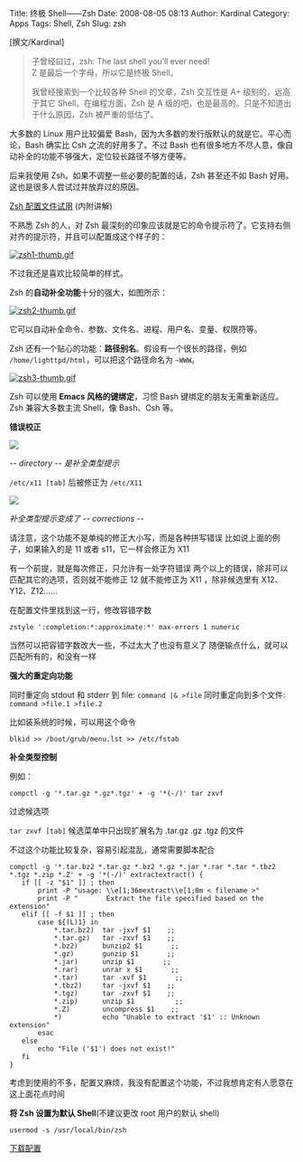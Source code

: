 Title: 终极 Shell——Zsh
Date: 2008-08-05 08:13
Author: Kardinal
Category: Apps
Tags: Shell, Zsh
Slug: zsh

[撰文/Kardinal]

> 子曾经曰过，zsh: The last shell you’ll ever need!  
> Z 是最后一个字母，所以它是终极 Shell。
>
> 我曾经搜索到一个比较各种 Shell 的文章，Zsh 交互性是 A+ 级别的，远高于其它 Shell。在编程方面，Zsh 是 A 级的吧，也是最高的。只是不知道出于什么原因，Zsh 被严重的低估了。

大多数的 Linux 用户比较偏爱 Bash，因为大多数的发行版默认的就是它。平心而论，Bash 确实比 Csh 之流的好用多了。不过 Bash 也有很多地方不尽人意，像自动补全的功能不够强大，定位较长路径不够方便等。

后来我使用 Zsh。如果不调整一些必要的配置的话，Zsh 甚至还不如 Bash 好用。这也是很多人尝试过并放弃过的原因。

[Zsh 配置文件试用](http://i.linuxtoy.org/i/2008/08/zshrctar.gz) (内附讲解)

不熟悉 Zsh 的人，对 Zsh 最深刻的印象应该就是它的命令提示符了。它支持右侧对齐的提示符，并且可以配置成这个样子的：

[![zsh1-thumb.gif](http://i.linuxtoy.org/i/2008/08/zsh1-thumb.gif)](http://i.linuxtoy.org/i/2008/08/zsh1.gif)

不过我还是喜欢比较简单的样式。

Zsh 的**自动补全功能**十分的强大，如图所示：

[![zsh2-thumb.gif](http://i.linuxtoy.org/i/2008/08/zsh2-thumb.gif)](http://i.linuxtoy.org/i/2008/08/zsh2.gif)

它可以自动补全命令、参数、文件名、进程、用户名、变量、权限符等。

Zsh 还有一个贴心的功能：**路径别名**。假设有一个很长的路径，例如 `/home/lighttpd/html`，可以把这个路径命名为 `~WWW`。

[![zsh3-thumb.gif](http://i.linuxtoy.org/i/2008/08/zsh3-thumb.gif)](http://i.linuxtoy.org/i/2008/08/zsh3.gif)

Zsh 可以使用 **Emacs 风格的键绑定**，习惯 Bash 键绑定的朋友无需重新适应。Zsh 兼容大多数主流 Shell，像 Bash、Csh 等。

**错误校正**

**![](http://i.linuxtoy.org/i/2008/08/crct11.jpg)**

*-- directory -- 是补全类型提示*

`/etc/x11 [tab]` 后被修正为 `/etc/X11`

![](http://i.linuxtoy.org/i/2008/08/crct21.jpg)  

*补全类型提示变成了 -- corrections --*

请注意，这个功能不是单纯的修正大小写，而是各种拼写错误 比如说上面的例子，如果输入的是 11 或者 s11，它一样会修正为 X11

有一个前提，就是每次修正，只允许有一处字符错误 两个以上的错误，除非可以匹配其它的选项，否则就不能修正 12 就不能修正为 X11 ，除非候选里有 X12、Y12、Z12……

在配置文件里找到这一行，修改容错字数

    zstyle ':completion:*:approximate:*' max-errors 1 numeric

当然可以把容错字数改大一些，不过太大了也没有意义了 随便输点什么，就可以匹配所有的，和没有一样

**强大的重定向功能**

同时重定向 stdout 和 stderr 到 file: `command |& >file` 同时重定向到多个文件: `command >file.1 >file.2`

比如装系统的时候，可以用这个命令

    blkid >> /boot/grub/menu.lst >> /etc/fstab

**补全类型控制**

例如：  

    compctl -g '*.tar.gz *.gz*.tgz' + -g '*(-/)' tar zxvf  

过滤候选项

`tar zxvf [tab]` 候选菜单中只出现扩展名为 .tar.gz .gz .tgz 的文件

不过这个功能比较复杂，容易引起混乱，通常需要脚本配合

    compctl -g '*.tar.bz2 *.tar.gz *.bz2 *.gz *.jar *.rar *.tar *.tbz2 *.tgz *.zip *.Z' + -g '*(-/)' extractextract() {  
       if [[ -z "$1" ]] ; then  
           print -P "usage: \\e[1;36mextract\\e[1;0m < filename >"  
           print -P "       Extract the file specified based on the extension"  
       elif [[ -f $1 ]] ; then  
           case ${(L)1} in  
               *.tar.bz2)  tar -jxvf $1    ;;  
               *.tar.gz)   tar -zxvf $1    ;;  
               *.bz2)      bunzip2 $1       ;;  
               *.gz)       gunzip $1       ;;  
               *.jar)      unzip $1       ;;  
               *.rar)      unrar x $1       ;;  
               *.tar)      tar -xvf $1       ;;  
               *.tbz2)     tar -jxvf $1    ;;  
               *.tgz)      tar -zxvf $1    ;;  
               *.zip)      unzip $1          ;;  
               *.Z)        uncompress $1    ;;  
               *)          echo "Unable to extract '$1' :: Unknown extension"  
           esac  
       else  
           echo "File ('$1') does not exist!"  
       fi  
    }

考虑到使用的不多，配置又麻烦，我没有配置这个功能，不过我想肯定有人愿意在这上面花点时间

**将 Zsh 设置为默认 Shell**(不建议更改 root 用户的默认 shell)

    usermod -s /usr/local/bin/zsh

[下载配置](http://i.linuxtoy.org/i/2008/08/zshrctar.gz)
